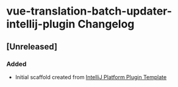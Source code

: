 <!-- Keep a Changelog guide -> https://keepachangelog.com -->

# vue-translation-batch-updater-intellij-plugin Changelog

## [Unreleased]
### Added
- Initial scaffold created from [IntelliJ Platform Plugin Template](https://github.com/JetBrains/intellij-platform-plugin-template)
